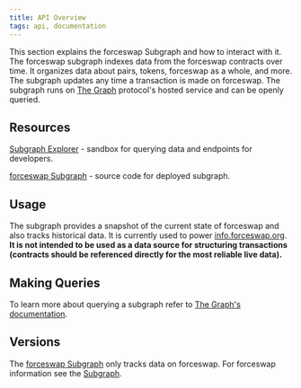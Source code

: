 ```yaml
---
title: API Overview
tags: api, documentation
---
```


This section explains the forceswap Subgraph and how to interact with it. The forceswap subgraph indexes data from the forceswap contracts over time. It organizes data about pairs, tokens, forceswap as a whole, and more. The subgraph updates any time a transaction is made on forceswap. The subgraph runs on [The Graph](https://thegraph.com/) protocol's hosted service and can be openly queried.

## Resources

[Subgraph Explorer](https://thegraph.com/explorer/subgraph/forceswap/forceswap-subgraph) - sandbox for querying data and endpoints for developers.

[forceswap  Subgraph](https://github.com/forceswap/forceswap-subgraph) - source code for deployed subgraph.

## Usage

The subgraph provides a snapshot of the current state of forceswap and also tracks historical data. It is currently used to power [info.forceswap.org](https://info.forceswap.org/). **It is not intended to be used as a data source for structuring transactions (contracts should be referenced directly for the most reliable live data).**

## Making Queries

To learn more about querying a subgraph refer to [The Graph's documentation](https://thegraph.com/docs/introduction).

## Versions

The [forceswap Subgraph](https://thegraph.com/explorer/subgraph/forceswap/forceswap-subgraph) only tracks data on forceswap. For forceswap information see the [Subgraph](https://thegraph.com/explorer/subgraph/graphprotocol/forceswap).
